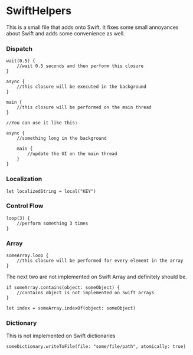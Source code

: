 SwiftHelpers
============

This is a small file that adds onto Swift. It fixes some small annoyances about Swift and adds some convenience as well. 


### Dispatch ###
```
wait(0.5) {
    //wait 0.5 seconds and then perform this closure
}
```

```
async {
    //this closure will be executed in the background
}
```

```
main {
    //this closure will be performed on the main thread
}

//You can use it like this:

async {
    //something long in the background 

    main {
        //update the UI on the main thread
    }
}
```

### Localization ###

```
let localizedString = local("KEY")
```

### Control Flow ###

```
loop(3) {
    //perform something 3 times
}
```

### Array ###

```
someArray.loop {
    //this closure will be performed for every element in the array
}
```

The next two are not implemented on Swift Array and definitely should be.
```
if someArray.contains(object: someObject) {
    //contains object is not implemented on Swift arrays
}
```

```
let index = someArray.indexOf(object: someObject)
```

### Dictionary ###

This is not implemented on Swift dictionaries
```
someDictionary.writeToFile(file: "some/file/path", atomically: true)
```